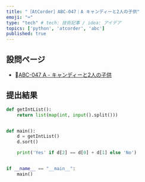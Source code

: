 ```yaml
---
title: "［AtCorder］ABC-047｜A キャンディーと2人の子供"
emoji: "⌨️"
type: "tech" # tech: 技術記事 / idea: アイデア
topics: ['python', 'atcorder', 'abc']
published: true
---
```


## 設問ページ

- 🔗[ABC-047 A - キャンディーと2人の子供](https://atcoder.jp/contests/abc047/tasks/abc047_a)

## 提出結果

```python
def getIntList():
    return list(map(int, input().split()))


def main():
    d = getIntList()
    d.sort()

    print('Yes' if d[2] == d[0] + d[1] else 'No')


if __name__ == "__main__":
    main()
```
